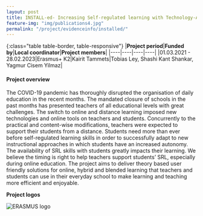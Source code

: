 ```yaml
---
layout: post
title: INSTALL-ed- Increasing Self-regulated learning with Technology-Amplified Learning for ALL- Educators going digital  
feature-img: "img/publications4.jpg"
permalink: "/project/evidenceinfo/installed/"
---
```


{:class="table table-border, table-responsive"}
|**Project period**|**Funded by**|**Local coordinator**|**Project members**|
|----|----|----|----|
|01.03.2021 - 28.02.2023|Erasmus+ K2|Kairit Tammets|Tobias Ley, Shashi Kant Shankar, Yagmur Cisem Yilmaz|

#### Project overview
The COVID-19 pandemic has thoroughly disrupted the organisation of daily education in the recent months. The mandated closure of schools in the past months has presented teachers of all educational levels with great challenges. The switch to online and distance learning imposed new technologies and online tools on teachers and students. Concurrently to the practical and content-wise modifications, teachers were expected to support their students from a distance. Students need more than ever before self-regulated learning skills in order to successfully adapt to new instructional approaches in which students have an increased autonomy.  The availability of SRL skills with students greatly impacts their learning. We believe the timing is right to help teachers support students’ SRL, especially during online education. The project aims to deliver theory based user friendly solutions for online, hybrid and blended learning that teachers and students can use in their everyday school to make learning and teaching more efficient and enjoyable. 

**Project logos**
<div> 
    <img class="img-fluid-innews" src="{{ '/img/financier_logos/erasmus_K2.jpg' | prepend: site.baseurl }}" alt="ERASMUS logo">
</div>